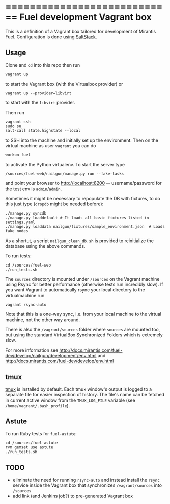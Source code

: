 ============================
Fuel development Vagrant box
============================

This is a definition of a Vagrant box tailored for development of Mirantis Fuel.
Configuration is done using [SaltStack](http://saltstack.com/).

Usage
-----

Clone and `cd` into this repo then run
```
vagrant up
```
to start the Vagrant box (with the Virtualbox provider) or
```
vagrant up --provider=libvirt
```
to start with the `libvirt` provider.

Then run
```
vagrant ssh
sudo su
salt-call state.highstate --local
```
to SSH into the machine and initially set up the environment. Then on the virtual machine as user `vagrant` you can do
```
workon fuel
```
to activate the Python virtualenv. To start the server type
```
/sources/fuel-web/nailgun/manage.py run --fake-tasks
```
and point your browser to [http://localhost:8200](http://localhost:8200) -- username/password for the test env is `admin`/`admin`.

Sometimes it might be necessary to repopulate the DB with fixtures, to do this just type (`dropdb` might be needed before):
```
./manage.py syncdb
./manage.py loaddefault # It loads all basic fixtures listed in settings.yaml
./manage.py loaddata nailgun/fixtures/sample_environment.json  # Loads fake nodes
```

As a shortut, a script `nailgun_clean_db.sh` is provided to reinitialize the database using the above commands.

To run tests:
```
cd /sources/fuel-web
./run_tests.sh
```

The `sources` directory is mounted under `/sources` on the Vagrant machine using Rsync for better performance
(otherwise tests run incredibly slow). If you want Vagrant to automatically rsync your local directory to the virtualmachine run
```
vagrant rsync-auto
```

Note that this is a one-way sync, i.e. from your local machine to the virtual machine, not the other way around.

There is also the `/vagrant/sources` folder where `sources` are mounted too, but using the standard VirtualBox
Synchronized Folders which is extremely slow.

For more information see http://docs.mirantis.com/fuel-dev/develop/nailgun/development/env.html and
http://docs.mirantis.com/fuel-dev/develop/env.html

tmux
----
[tmux](http://tmux.sourceforge.net/) is installed by default. Each tmux window's output is logged
to a separate file for easier inspection of history. The file's name can be fetched in current
active window from the `TMUX_LOG_FILE` variable (see `/home/vagrant/.bash_profile`).

Astute
----
To run Ruby tests for `fuel-astute`:

```
cd /sources/fuel-astute
rvm gemset use astute
./run_tests.sh
```

TODO
----
* eliminate the need for running `rsync-auto` and instead install the `rsync` service inside the Vagrant box
  that synchronizes `/vagrant/sources` into `/sources`
* add link (and Jenkins job?) to pre-generated Vagrant box
